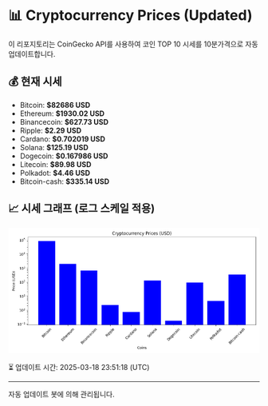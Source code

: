 
# 📊 Cryptocurrency Prices (Updated)

이 리포지토리는 CoinGecko API를 사용하여 코인 TOP 10 시세를 10분가격으로 자동 업데이트합니다.

## 💰 현재 시세
- Bitcoin: **$82686 USD**
- Ethereum: **$1930.02 USD**
- Binancecoin: **$627.73 USD**
- Ripple: **$2.29 USD**
- Cardano: **$0.702019 USD**
- Solana: **$125.19 USD**
- Dogecoin: **$0.167986 USD**
- Litecoin: **$89.98 USD**
- Polkadot: **$4.46 USD**
- Bitcoin-cash: **$335.14 USD**

## 📈 시세 그래프 (로그 스케일 적용)
![Crypto Prices](crypto_prices.png)

⏳ 업데이트 시간: 2025-03-18 23:51:18 (UTC)

---
자동 업데이트 봇에 의해 관리됩니다.
